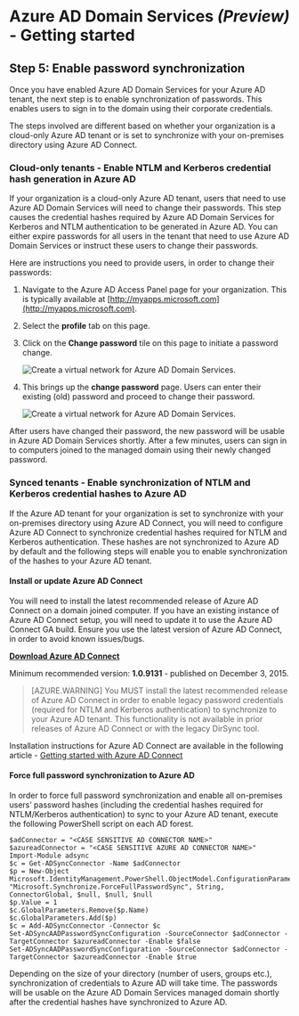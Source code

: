 <properties
	pageTitle="Azure Active Directory Domain Services preview: Getting Started | Microsoft Azure"
	description="Getting started with Azure Active Directory Domain Services"
	services="active-directory-ds"
	documentationCenter=""
	authors="mahesh-unnikrishnan"
	manager="stevenpo"
	editor="curtand"/>

<tags
	ms.service="active-directory-ds"
	ms.workload="identity"
	ms.tgt_pltfrm="na"
	ms.devlang="na"
	ms.topic="get-started-article"
	ms.date="04/11/2016"
	ms.author="maheshu"/>

# Azure AD Domain Services *(Preview)* - Getting started

## Step 5: Enable password synchronization
Once you have enabled Azure AD Domain Services for your Azure AD tenant, the next step is to enable synchronization of passwords. This enables users to sign in to the domain using their corporate credentials.

The steps involved are different based on whether your organization is a cloud-only Azure AD tenant or is set to synchronize with your on-premises directory using Azure AD Connect.

### Cloud-only tenants - Enable NTLM and Kerberos credential hash generation in Azure AD
If your organization is a cloud-only Azure AD tenant, users that need to use Azure AD Domain Services will need to change their passwords. This step causes the credential hashes required by Azure AD Domain Services for Kerberos and NTLM authentication to be generated in Azure AD. You can either expire passwords for all users in the tenant that need to use Azure AD Domain Services or instruct these users to change their passwords.

Here are instructions you need to provide users, in order to change their passwords:

1. Navigate to the Azure AD Access Panel page for your organization. This is typically available at [http://myapps.microsoft.com](http://myapps.microsoft.com).
2. Select the **profile** tab on this page.
3. Click on the **Change password** tile on this page to initiate a password change.

    ![Create a virtual network for Azure AD Domain Services.](./media/active-directory-domain-services-getting-started/user-change-password.png)

4. This brings up the **change password** page. Users can enter their existing (old) password and proceed to change their password.

    ![Create a virtual network for Azure AD Domain Services.](./media/active-directory-domain-services-getting-started/user-change-password2.png)

After users have changed their password, the new password will be usable in Azure AD Domain Services shortly. After a few minutes, users can sign in to computers joined to the managed domain using their newly changed password.


### Synced tenants - Enable synchronization of NTLM and Kerberos credential hashes to Azure AD
If the Azure AD tenant for your organization is set to synchronize with your on-premises directory using Azure AD Connect, you will need to configure Azure AD Connect to synchronize credential hashes required for NTLM and Kerberos authentication. These hashes are not synchronized to Azure AD by default and the following steps will enable you to enable synchronization of the hashes to your Azure AD tenant.

#### Install or update Azure AD Connect

You will need to install the latest recommended release of Azure AD Connect on a domain joined computer. If you have an existing instance of Azure AD Connect setup, you will need to update it to use the Azure AD Connect GA build. Ensure you use the latest version of Azure AD Connect, in order to avoid known issues/bugs.

**[Download Azure AD Connect](http://www.microsoft.com/download/details.aspx?id=47594)**

Minimum recommended version: **1.0.9131** - published on December 3, 2015.

  > [AZURE.WARNING] You MUST install the latest recommended release of Azure AD Connect in order to enable legacy password credentials (required for NTLM and Kerberos authentication) to synchronize to your Azure AD tenant. This functionality is not available in prior releases of Azure AD Connect or with the legacy DirSync tool.

Installation instructions for Azure AD Connect are available in the following article - [Getting started with Azure AD Connect](../active-directory/active-directory-aadconnect.md)


#### Force full password synchronization to Azure AD

In order to force full password synchronization and enable all on-premises users’ password hashes (including the credential hashes required for NTLM/Kerberos authentication) to sync to your Azure AD tenant, execute the following PowerShell script on each AD forest.

```
$adConnector = "<CASE SENSITIVE AD CONNECTOR NAME>"  
$azureadConnector = "<CASE SENSITIVE AZURE AD CONNECTOR NAME>"  
Import-Module adsync  
$c = Get-ADSyncConnector -Name $adConnector  
$p = New-Object Microsoft.IdentityManagement.PowerShell.ObjectModel.ConfigurationParameter "Microsoft.Synchronize.ForceFullPasswordSync", String, ConnectorGlobal, $null, $null, $null
$p.Value = 1  
$c.GlobalParameters.Remove($p.Name)  
$c.GlobalParameters.Add($p)  
$c = Add-ADSyncConnector -Connector $c  
Set-ADSyncAADPasswordSyncConfiguration -SourceConnector $adConnector -TargetConnector $azureadConnector -Enable $false   
Set-ADSyncAADPasswordSyncConfiguration -SourceConnector $adConnector -TargetConnector $azureadConnector -Enable $true  
```

Depending on the size of your directory (number of users, groups etc.), synchronization of credentials to Azure AD will take time. The passwords will be usable on the Azure AD Domain Services managed domain shortly after the credential hashes have synchronized to Azure AD.
